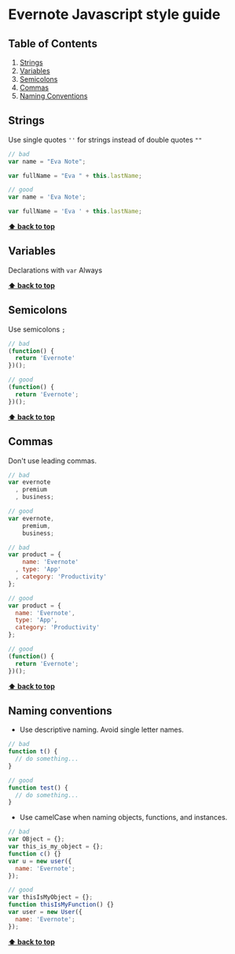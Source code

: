 Evernote Javascript style guide
======================

## Table of Contents

  1. [Strings](#strings)
  2. [Variables](#variables)
  3. [Semicolons](#semicolons)
  4. [Commas](#commas)
  5. [Naming Conventions](#naming-conventions)

## Strings

Use single quotes `''` for strings instead of double quotes `""`

  ```javascript
  // bad
  var name = "Eva Note";

  var fullName = "Eva " + this.lastName;

  // good
  var name = 'Eva Note';

  var fullName = 'Eva ' + this.lastName;
  ```

**[⬆ back to top](#table-of-contents)**


## Variables

Declarations with `var` Always

**[⬆ back to top](#table-of-contents)**


## Semicolons

Use semicolons `;`

  ```javascript
  // bad
  (function() {
    return 'Evernote'
  })();

  // good
  (function() {
    return 'Evernote';
  })();
  ```

**[⬆ back to top](#table-of-contents)**

## Commas

Don't use leading commas.

  ```javascript
  // bad
  var evernote
    , premium
    , business;

  // good
  var evernote,
      premium,
      business;

  // bad
  var product = {
      name: 'Evernote'
    , type: 'App'
    , category: 'Productivity'
  };

  // good
  var product = {
    name: 'Evernote',
    type: 'App',
    category: 'Productivity'
  };

  // good
  (function() {
    return 'Evernote';
  })();
  ```

**[⬆ back to top](#table-of-contents)**

## Naming conventions

  - Use descriptive naming. Avoid single letter names.

  ```javascript
  // bad
  function t() {
    // do something...
  }

  // good
  function test() {
    // do something...
  }
  ```

  - Use camelCase when naming objects, functions, and instances.

  ```javascript
  // bad
  var OBject = {};
  var this_is_my_object = {};
  function c() {}
  var u = new user({
    name: 'Evernote';
  });

  // good
  var thisIsMyObject = {};
  function thisIsMyFunction() {}
  var user = new User({
    name: 'Evernote';
  });
  ```

**[⬆ back to top](#table-of-contents)**



